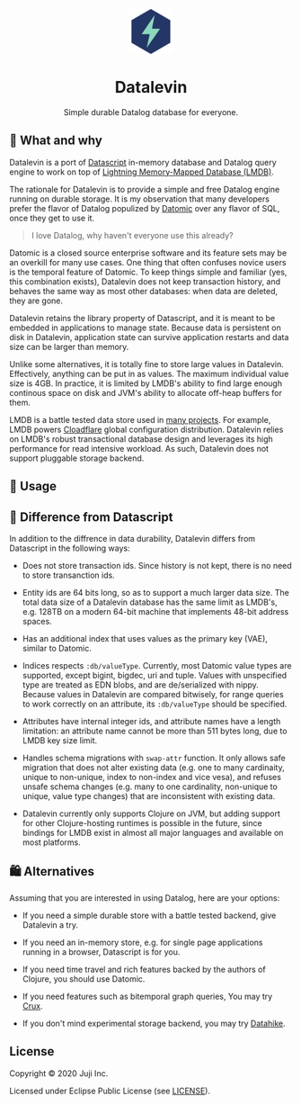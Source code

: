 <p align="center"><img src="logo.png" alt="datalevin logo" height="80"></img></p>
<h1 align="center">Datalevin</h1> 
<p align="center">Simple durable Datalog database for everyone.</p>

## :hear_no_evil: What and why

Datalevin is a port of [Datascript](https://github.com/tonsky/datascript) in-memory database and Datalog query
engine to work on top of [Lightning Memory-Mapped Database (LMDB)](https://en.wikipedia.org/wiki/Lightning_Memory-Mapped_Database).

The rationale for Datalevin is to provide a simple and free Datalog engine running on durable storage.  It is my observation that many developers prefer the flavor of Datalog populized by [Datomic](https://datomic.com) over any flavor of SQL, once they get to use it. 
> I love Datalog, why haven't everyone use this already? 

Datomic is a closed source enterprise software and its feature sets may be an overkill for many use cases. One thing that often confuses novice users is the temporal feature of Datomic. To keep things simple and familiar (yes, this combination exists), Datalevin does not keep transaction history, and behaves the same way as most other databases: when data are deleted, they are gone.

Datalevin retains the library property of Datascript, and it is meant to be embedded in applications to manage state. Because data is persistent on disk in Datalevin, application state can survive application restarts and data size can be larger than memory.  

Unlike some alternatives, it is totally fine to store large values in Datalevin. Effectively, anything can be put in as values. The maximum individual value size is 4GB. In practice, it is limited by LMDB's ability to find large enough continous space on disk and JVM's ability to allocate off-heap buffers for them.

LMDB is a battle tested data store used in [many projects](https://symas.com/lmdb/technical/#projects). For example, LMDB powers [Cloadflare](https://blog.cloudflare.com/introducing-quicksilver-configuration-distribution-at-internet-scale/) global configuration distribution. Datalevin relies on LMDB's robust transactional database design and leverages its high performance for read intensive workload. As such, Datalevin does not support pluggable storage backend.

## :tada: Usage

## :floppy_disk: Difference from Datascript

In addition to the diffrence in data durability, Datalevin differs from Datascript in the following ways:

* Does not store transaction ids. Since history is not kept, there is no need to store transanction ids.

* Entity ids are 64 bits long, so as to support a much larger data size.  The total data size of a Datalevin database has the same limit as LMDB's, e.g. 128TB on a modern 64-bit machine that implements 48-bit address spaces.

* Has an additional index that uses values as the primary key (VAE), similar to Datomic.

* Indices respects `:db/valueType`. Currently, most Datomic value types are supported, except bigint, bigdec, uri and tuple. Values with unspecified type are treated as EDN blobs, and are de/serialized with nippy. Because values in Datalevin are compared bitwisely, for range queries to work correctly on an attribute, its `:db/valueType` should be specified.

* Attributes have internal integer ids, and attribute names have a length limitation: an attribute name cannot be more than 511 bytes long, due to LMDB key size limit.

* Handles schema migrations with `swap-attr` function. It only allows safe migration that does not alter existing data (e.g. one to many cardinaity, unique to non-unique, index to non-index and vice vesa), and refuses unsafe schema changes (e.g. many to one cardinality, non-unique to unique, value type changes) that are inconsistent with existing data.

* Datalevin currently only supports Clojure on JVM, but adding support for other Clojure-hosting runtimes is possible in the future, since bindings for LMDB exist in almost all major languages and available on most platforms.

## :shopping: Alternatives

Assuming that you are interested in using Datalog, here are your options:

* If you need a simple durable store with a battle tested backend, give Datalevin a try.

* If you need an in-memory store, e.g. for single page applications running in a browser, Datascript is for you.

* If you need time travel and rich features backed by the authors of Clojure, you should use Datomic.

* If you need features such as bitemporal graph queries, You may try [Crux](https://github.com/juxt/crux).

* If you don't mind experimental storage backend, you may try [Datahike](https://github.com/replikativ/datahike).

## License

Copyright © 2020 Juji Inc.

Licensed under Eclipse Public License (see [LICENSE](LICENSE)).
